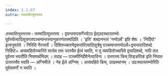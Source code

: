 ```yaml
---
index: 1.1.67
sutra: तस्मादित्युत्तरस्य

---
```

_तस्मादित्युत्तरस्य_ - तस्मादित्युत्तरस्य । द्व्यन्तरुपसर्गेभ्योऽप ईत्उदस्थारतम्भोः पूर्वस्ये॑त्यादिसूत्रगतपञ्चम्यन्तस्यानुकरणंतस्मा॑दिति । 'इति' शब्दानन्तरं 'गम्येऽर्थे' इति शेषः । 'निर्दिष्टे' इत्यनुवर्तते । निरिति नैरन्तर्ये । दिशिरुच्चारणेद्व्यन्त॑रित्यादिसूत्रेषु पञ्चम्यन्तगम्येऽर्थे=द्व्यन्तरादिशब्दे निर्दिष्टे= अव्यवहितोच्चारिते सत्येव ततः परस्यैव ईत्वं भवति, न तु व्यवहितोच्चारिते द्व्यादिशब्दे, नापि ततः पूर्वस्य भवतीति नियमार्थमिदम् । तदाह — पञ्चमीनिर्देशेनेत्यादिना । उत्तरस्य किम्  तिङ्ङतिङ॑ इति निघात उत्तरस्यैव भवति — अग्निमीले । नेह ईले अग्निम् । अव्यवहिते किम्, उत्प्रस्थानम् । उदःस्थास्तम्भोरिति पूर्वसवर्णो न भवति । 